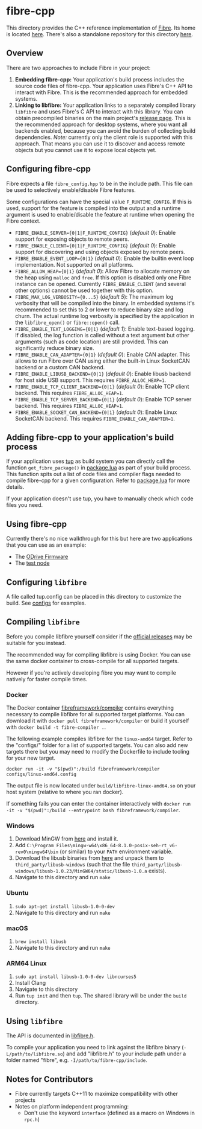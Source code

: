 # fibre-cpp

This directory provides the C++ reference implementation of [Fibre](https://github.com/samuelsadok/fibre). Its home is located [here](https://github.com/samuelsadok/fibre/tree/master/cpp). There's also a standalone repository for this directory [here](https://github.com/samuelsadok/fibre-cpp).

## Overview

There are two approaches to include Fibre in your project:

  1. **Embedding fibre-cpp:** Your application's build process includes the source code files of fibre-cpp. Your application uses Fibre's C++ API to interact with Fibre. This is the recommended approach for embedded systems.
  2. **Linking to libfibre:** Your application links to a separately compiled library `libfibre` and uses Fibre's C API to interact with this library. You can obtain precompiled binaries on the main project's [release page](https://github.com/samuelsadok/fibre/releases). This is the recommended approach for desktop systems, where you want all backends enabled, because you can avoid the burden of collecting build dependencies. _Note:_ currently only the client role is supported with this approach. That means you can use it to discover and access remote objects but you cannot use it to expose local objects yet.

## Configuring fibre-cpp

Fibre expects a file `fibre_config.hpp` to be in the include path. This file can be used to selectively enable/disable Fibre features.

Some configurations can have the special value `F_RUNTIME_CONFIG`. If this is used, support for the feature is compiled into the output and a runtime argument is used to enable/disable the feature at runtime when opening the Fibre context.

 - `FIBRE_ENABLE_SERVER={0|1|F_RUNTIME_CONFIG}` (_default 0_): Enable support for exposing objects to remote peers.
 - `FIBRE_ENABLE_CLIENT={0|1|F_RUNTIME_CONFIG}` (_default 0_): Enable support for discovering and using objects exposed by remote peers.
 - `FIBRE_ENABLE_EVENT_LOOP={0|1}` (_default 0_): Enable the builtin event loop implementation. Not supported on all platforms.
 - `FIBRE_ALLOW_HEAP={0|1}` (_default 0_): Allow Fibre to allocate memory on the heap using `malloc` and `free`. If this option is disabled only one Fibre instance can be opened. Currently `FIBRE_ENABLE_CLIENT` (and several other options) cannot be used together with this option.
 - `FIBRE_MAX_LOG_VERBOSITY={0...5}` (_default 5_): The maximum log verbosity that will be compiled into the binary. In embedded systems it's recommended to set this to 2 or lower to reduce binary size and log churn. The actual runtime log verbosity is specified by the application in the `libfibre_open()` or `fibre::open()` call.
 - `FIBRE_ENABLE_TEXT_LOGGING={0|1}` (_default 1_): Enable text-based logging. If disabled, the log function is called without a text argument but other arguments (such as code location) are still provided. This can significantly reduce binary size.
 - `FIBRE_ENABLE_CAN_ADAPTER={0|1}` (_default 0_): Enable CAN adapter. This allows to run Fibre over CAN using either the built-in Linux SocketCAN backend or a custom CAN backend.
 - `FIBRE_ENABLE_LIBUSB_BACKEND={0|1}` (_default 0_): Enable libusb backend for host side USB support. This requires `FIBRE_ALLOC_HEAP=1`.
 - `FIBRE_ENABLE_TCP_CLIENT_BACKEND={0|1}` (_default 0_): Enable TCP client backend. This requires `FIBRE_ALLOC_HEAP=1`.
 - `FIBRE_ENABLE_TCP_SERVER_BACKEND={0|1}` (_default 0_): Enable TCP server backend. This requires `FIBRE_ALLOC_HEAP=1`.
 - `FIBRE_ENABLE_SOCKET_CAN_BACKEND={0|1}` (_default 0_): Enable Linux SocketCAN backend. This requires `FIBRE_ENABLE_CAN_ADAPTER=1`.

## Adding fibre-cpp to your application's build process

If your application uses [tup](http://gittup.org/tup/) as build system you can directly call the function `get_fibre_package()` in [package.lua](package.lua) as part of your build process. This function spits out a list of code files and compiler flags needed to compile fibre-cpp for a given configuration. Refer to [package.lua](package.lua) for more details.

If your application doesn't use tup, you have to manually check which code files you need.

## Using fibre-cpp

Currently there's no nice walkthrough for this but here are two applications that you can use as an example:

 - The [ODrive Firmware](https://github.com/madcowswe/ODrive/tree/devel/Firmware)
 - The [test node](https://github.com/samuelsadok/fibre/blob/devel/test/test_node.cpp)

## Configuring `libfibre`

A file called tup.config can be placed in this directory to customize the build. See [configs](configs/) for examples.

## Compiling `libfibre`

Before you compile libfibre yourself consider if the [official releases](https://github.com/samuelsadok/fibre/releases) may be suitable for you instead.

The recommended way for compiling libfibre is using Docker. You can use the same docker container to cross-compile for all supported targets.

However if you're actively developing fibre you may want to compile natively for faster compile times.

### Docker

The Docker container [fibreframework/compiler](https://hub.docker.com/r/fibreframework/compiler) contains everything necessary to compile libfibre for all supported target platforms. You can download it with `docker pull fibreframework/compiler` or build it yourself with `docker build -t fibre-compiler .`.

The following example compiles libfibre for the `linux-amd64` target. Refer to the "configs/" folder for a list of supported targets. You can also add new targets there but you may need to modify the Dockerfile to include tooling for your new target.

```
docker run -it -v "$(pwd)":/build fibreframework/compiler configs/linux-amd64.config
```

The output file is now located under `build/libfibre-linux-amd64.so` on your host system (relative to where you ran docker).

If something fails you can enter the container interactively with `docker run -it -v "$(pwd)":/build --entrypoint bash fibreframework/compiler`.

### Windows
  1. Download MinGW from [here](https://sourceforge.net/projects/mingw-w64/files/Toolchains%20targetting%20Win32/Personal%20Builds/mingw-builds/installer/mingw-w64-install.exe/download) and install it.
  2. Add `C:\Program Files\mingw-w64\x86_64-8.1.0-posix-seh-rt_v6-rev0\mingw64\bin` (or similar) to your `PATH` environment variable.
  3. Download the libusb binaries from [here](`https://github.com/libusb/libusb/releases/download/v1.0.23/libusb-1.0.23.7z`) and unpack them to `third_party/libusb-windows` (such that the file `third_party/libusb-windows/libusb-1.0.23/MinGW64/static/libusb-1.0.a` exists).
  4. Navigate to this directory and run `make`

### Ubuntu
  1. `sudo apt-get install libusb-1.0-0-dev`
  2. Navigate to this directory and run `make`

### macOS
  1. `brew install libusb`
  2. Navigate to this directory and run `make`

### ARM64 Linux
  1. `sudo apt install libusb-1.0-0-dev libncurses5`
  2. Install Clang
  3. Navigate to this directory
  4. Run `tup init` and then `tup`. The shared library will be under the `build` directory.

## Using `libfibre`

The API is documented in [libfibre.h](include/fibre/libfibre.h).

To compile your application you need to link against the libfibre binary (`-L/path/to/libfibre.so`) and add "libfibre.h" to your include path under a folder named "fibre", e.g. `-I/path/to/fibre-cpp/include`.


## Notes for Contributors

 - Fibre currently targets C++11 to maximize compatibility with other projects
 - Notes on platform independent programming:
   - Don't use the keyword `interface` (defined as a macro on Windows in `rpc.h`)

